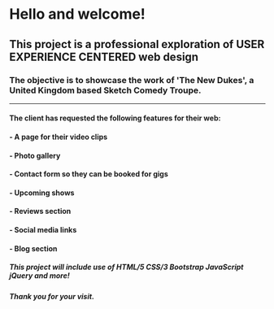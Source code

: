 # Hello and welcome! 

## This project is a professional exploration of USER EXPERIENCE CENTERED web design

### The objective is to showcase the work of 'The New Dukes', a United Kingdom based Sketch Comedy Troupe. 

____________________________    

#### The client has requested the following features for their web:
#### - A page for their video clips 
#### - Photo gallery
#### - Contact form so they can be booked for gigs
#### - Upcoming shows 
#### - Reviews section
#### - Social media links 
#### - Blog section


##### This project will include use of HTML/5 CSS/3 Bootstrap JavaScript jQuery and more!

##### Thank you for your visit.


